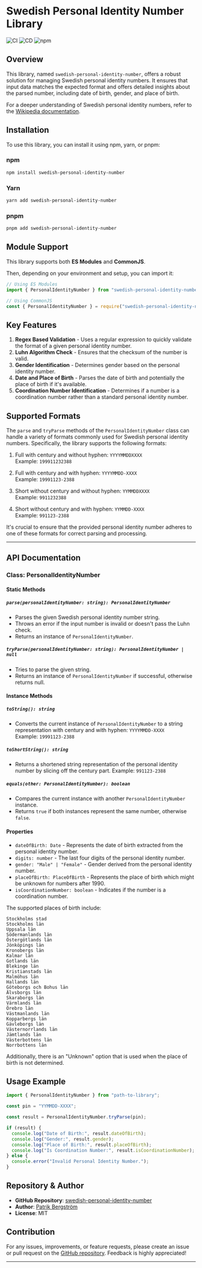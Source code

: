 # Swedish Personal Identity Number Library

![CI](https://github.com/Patberg/swedish-personal-identity-number/actions/workflows/main.yml/badge.svg) ![CD](https://github.com/Patberg/swedish-personal-identity-number/actions/workflows/publish.yml/badge.svg) ![npm](https://img.shields.io/npm/v/swedish-personal-identity-number?logo=npm)

## Overview

This library, named `swedish-personal-identity-number`, offers a robust solution for managing Swedish personal identity numbers. It ensures that input data matches the expected format and offers detailed insights about the parsed number, including date of birth, gender, and place of birth.

For a deeper understanding of Swedish personal identity numbers, refer to the [Wikipedia documentation](<https://en.wikipedia.org/wiki/Personal_identity_number_(Sweden)>).

## Installation

To use this library, you can install it using npm, yarn, or pnpm:

### npm

```bash
npm install swedish-personal-identity-number
```

### Yarn

```bash
yarn add swedish-personal-identity-number
```

### pnpm

```bash
pnpm add swedish-personal-identity-number
```

## Module Support

This library supports both **ES Modules** and **CommonJS**.

Then, depending on your environment and setup, you can import it:

```javascript
// Using ES Modules
import { PersonalIdentityNumber } from "swedish-personal-identity-number";

// Using CommonJS
const { PersonalIdentityNumber } = require("swedish-personal-identity-number");
```

## Key Features

1. **Regex Based Validation** - Uses a regular expression to quickly validate the format of a given personal identity number.
2. **Luhn Algorithm Check** - Ensures that the checksum of the number is valid.
3. **Gender Identification** - Determines gender based on the personal identity number.
4. **Date and Place of Birth** - Parses the date of birth and potentially the place of birth if it's available.
5. **Coordination Number Identification** - Determines if a number is a coordination number rather than a standard personal identity number.

## Supported Formats

The `parse` and `tryParse` methods of the `PersonalIdentityNumber` class can handle a variety of formats commonly used for Swedish personal identity numbers. Specifically, the library supports the following formats:

1. Full with century and without hyphen: `YYYYMMDDXXXX`  
   Example: `199911232388`

2. Full with century and with hyphen: `YYYYMMDD-XXXX`  
   Example: `19991123-2388`

3. Short without century and without hyphen: `YYMMDDXXXX`  
   Example: `9911232388`

4. Short without century and with hyphen: `YYMMDD-XXXX`  
   Example: `991123-2388`

It's crucial to ensure that the provided personal identity number adheres to one of these formats for correct parsing and processing.

---

## API Documentation

### Class: PersonalIdentityNumber

#### Static Methods

##### `parse(personalIdentityNumber: string): PersonalIdentityNumber`

- Parses the given Swedish personal identity number string.
- Throws an error if the input number is invalid or doesn't pass the Luhn check.
- Returns an instance of `PersonalIdentityNumber`.

##### `tryParse(personalIdentityNumber: string): PersonalIdentityNumber | null`

- Tries to parse the given string.
- Returns an instance of `PersonalIdentityNumber` if successful, otherwise returns null.

#### Instance Methods

##### `toString(): string`

- Converts the current instance of `PersonalIdentityNumber` to a string representation with century and with hyphen: `YYYYMMDD-XXXX`  
  Example: `19991123-2388`

##### `toShortString(): string`

- Returns a shortened string representation of the personal identity number by slicing off the century part.
  Example: `991123-2388`

##### `equals(other: PersonalIdentityNumber): boolean`

- Compares the current instance with another `PersonalIdentityNumber` instance.
- Returns `true` if both instances represent the same number, otherwise `false`.

#### Properties

- `dateOfBirth: Date` - Represents the date of birth extracted from the personal identity number.
- `digits: number` - The last four digits of the personal identity number.
- `gender: "Male" | "Female"` - Gender derived from the personal identity number.
- `placeOfBirth: PlaceOfBirth` - Represents the place of birth which might be unknown for numbers after 1990.
- `isCoordinationNumber: boolean` - Indicates if the number is a coordination number.

The supported places of birth include:

    Stockholms stad
    Stockholms län
    Uppsala län
    Södermanlands län
    Östergötlands län
    Jönköpings län
    Kronobergs län
    Kalmar län
    Gotlands län
    Blekinge län
    Kristianstads län
    Malmöhus län
    Hallands län
    Göteborgs och Bohus län
    Älvsborgs län
    Skaraborgs län
    Värmlands län
    Örebro län
    Västmanlands län
    Kopparbergs län
    Gävleborgs län
    Västernorrlands län
    Jämtlands län
    Västerbottens län
    Norrbottens län

Additionally, there is an "Unknown" option that is used when the place of birth is not determined.

## Usage Example

```javascript
import { PersonalIdentityNumber } from "path-to-library";

const pin = "YYMMDD-XXXX";

const result = PersonalIdentityNumber.tryParse(pin);

if (result) {
  console.log("Date of Birth:", result.dateOfBirth);
  console.log("Gender:", result.gender);
  console.log("Place of Birth:", result.placeOfBirth);
  console.log("Is Coordination Number:", result.isCoordinationNumber);
} else {
  console.error("Invalid Personal Identity Number.");
}
```

## Repository & Author

- **GitHub Repository**: [swedish-personal-identity-number](https://github.com/Patberg/swedish-personal-identity-number.git)
- **Author**: [Patrik Bergström](https://github.com/Patberg)
- **License**: MIT

## Contribution

For any issues, improvements, or feature requests, please create an issue or pull request on the [GitHub repository](https://github.com/Patberg/swedish-personal-identity-number.git). Feedback is highly appreciated!

---
